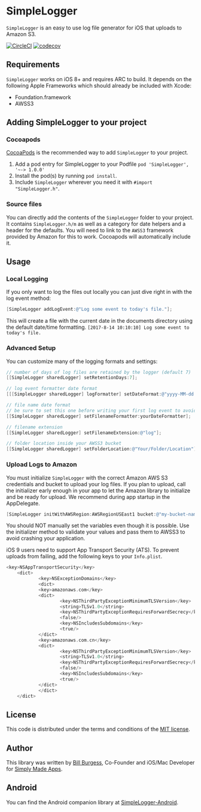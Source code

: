 # SimpleLogger
`SimpleLogger` is an easy to use log file generator for iOS that uploads to Amazon S3.

[![CircleCI](https://circleci.com/gh/simplymadeapps/simple-logger.svg?style=svg)](https://circleci.com/gh/simplymadeapps/simple-logger)
[![codecov](https://codecov.io/gh/simplymadeapps/simple-logger/branch/master/graph/badge.svg?token=lqgHQdbIob)](https://codecov.io/gh/simplymadeapps/simple-logger)

## Requirements
`SimpleLogger` works on iOS 8+ and requires ARC to build. It depends on the following Apple Frameworks which should already be included with Xcode:

* Foundation.framework
* AWSS3

## Adding SimpleLogger to your project

### Cocoapods

[CocoaPods](http://cocoapods.org) is the recommended way to add `SimpleLogger` to your project.

1. Add a pod entry for SimpleLogger to your Podfile `pod 'SimpleLogger', '~-> 1.0.0'`
2. Install the pod(s) by running `pod install`.
3. Include `SimpleLogger` wherever you need it with `#import "SimpleLogger.h"`.

### Source files

You can directly add the contents of the `SimpleLogger` folder to your project. It contains `SimpleLogger.h/m` as well as a category for date helpers and a header for the defaults. You will need to link to the `AWSS3` framework provided by Amazon for this to work. Cocoapods will automatically include it.

## Usage

### Local Logging

If you only want to log the files out locally you can just dive right in with the log event method:

```objective-c
[SimpleLogger addLogEvent:@"Log some event to today's file."];
```

This will create a file with the current date in the documents directory using the default date/time formatting.
`[2017-8-14 10:10:10] Log some event to today's file.`

### Advanced Setup

You can customize many of the logging formats and settings:

```objective-c
// number of days of log files are retained by the logger (default 7)
[[SimpleLogger sharedLogger] setRetentionDays:7];

// log event formatter date format
[[[SimpleLogger sharedLogger] logFormatter] setDateFormat:@"yyyy-MM-dd HH:mm:ss"];

// file name date format
// be sure to set this one before writing your first log event to avoid duplicate files for same day
[[SimpleLogger sharedLogger] setFilenameFormatter:yourDateFormatter];

// filename extension
[[SimpleLogger sharedLogger] setFilenameExtension:@"log"];

// folder location inside your AWSS3 bucket
[[SimpleLogger sharedLogger] setFolderLocation:@"Your/Folder/Location"];
```

### Upload Logs to Amazon

You must initialize `SimpleLogger` with the correct Amazon AWS S3 credentials and bucket to upload your log files. If you plan to upload, call the initializer early enough in your app to let the Amazon library to initialize and be ready for upload. We recommend during app startup in the AppDelegate.

```objective-c
[SimpleLogger initWithAWSRegion:AWSRegionUSEast1 bucket:@"my-bucket-name" accessToken:@"MYAMAZONACCESSTOKEN" secret:@"MYAMAZONSECRET"];
```

You should NOT manually set the variables even though it is possible. Use the initializer method to validate your values and pass them to AWSS3 to avoid crashing your application.

iOS 9 users need to support App Transport Security (ATS). To prevent uploads from failing, add the following keys to your `Info.plist`.

```objective-c
<key>NSAppTransportSecurity</key>
    <dict>
            <key>NSExceptionDomains</key>
            <dict>
            <key>amazonaws.com</key>
            <dict>
                    <key>NSThirdPartyExceptionMinimumTLSVersion</key>
                    <string>TLSv1.0</string>
                    <key>NSThirdPartyExceptionRequiresForwardSecrecy</key>
                    <false/>
                    <key>NSIncludesSubdomains</key>
                    <true/>
            </dict>
            <key>amazonaws.com.cn</key>
            <dict>
                    <key>NSThirdPartyExceptionMinimumTLSVersion</key>
                    <string>TLSv1.0</string>
                    <key>NSThirdPartyExceptionRequiresForwardSecrecy</key>
                    <false/>
                    <key>NSIncludesSubdomains</key>
                    <true/>
            </dict>
            </dict>
    </dict>
```

## License

This code is distributed under the terms and conditions of the [MIT license](LICENSE).

## Author

This library was written by [Bill Burgess](https://github.com/billburgess), Co-Founder and iOS/Mac Developer for [Simply Made Apps](https://www.simpleinout.com).

## Android

You can find the Android companion library at [SimpleLogger-Android](https://github.com/simplymadeapps/simple-logger-android).
